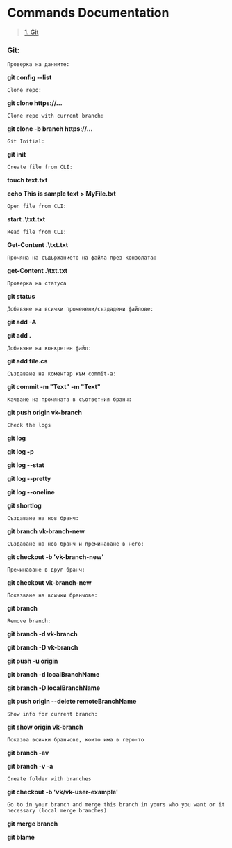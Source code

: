 # Commands Documentation 

>[1. Git](#git)
>

### Git:


```Проверка на данните:```

**git config --list**


```Clone repo:```

**git clone https://...**


```Clone repo with current branch:```

**git clone -b branch https://...**


```Git Initial:```

**git init**


```Create file from CLI:```

**touch text.txt**

**echo This is sample text > MyFile.txt**


```Open file from CLI:```

**start .\txt.txt**


```Read file from CLI:```

**Get-Content .\txt.txt**


```Промяна на съдържанието на файла през конзолата:```

**get-Content .\txt.txt**


```Проверка на статуса```

**git status**


```Добавяне на всички променени/създадени файлове:```

**git add -A**

**git add .**


```Добавяне на конкретен файл:```

**git add file.cs**


```Създаване на коментар към commit-а:```

**git commit -m "Text" -m "Text"**


```Качване на промяната в съответния бранч:```

**git push origin vk-branch**


```Check the logs```

**git log**

**git log -p**

**git log --stat**

**git log --pretty**

**git log --oneline**

**git shortlog**


```Създаване на нов бранч:```

**git branch vk-branch-new**


```Създаване на нов бранч и преминаване в него:```

**git checkout -b 'vk-branch-new'**


```Преминаване в друг бранч:```

**git checkout vk-branch-new**


```Показване на всички бранчове:```

**git branch**


```Remove branch:```

**git branch -d vk-branch**

**git branch -D vk-branch**

**git push -u origin <vk-branch-new>**

**git branch -d localBranchName**

**git branch -D localBranchName**

**git push origin --delete remoteBranchName**


```Show info for current branch:```

**git show origin vk-branch**


```Показва всички бранчове, които има в repo-то```

**git branch -av**

**git branch -v -a**


```Create folder with branches```

**git checkout -b 'vk/vk-user-example'**


```Go to in your branch and merge this branch in yours who you want or it necessary (local merge branches)```

**git merge branch**

**git blame**
